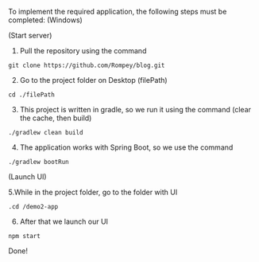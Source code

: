 To implement the required application, the following steps must be completed: (Windows)

(Start server)

1. Pull the repository using the command
```
git clone https://github.com/Rompey/blog.git
```
2. Go to the project folder on Desktop (filePath)
```
cd ./filePath
```
3. This project is written in gradle, so we run it using the command
(clear the cache, then build)
```
./gradlew clean build
```
4. The application works with Spring Boot, so we use the command
```
./gradlew bootRun
```

(Launch UI)

5.While in the project folder, go to the folder with UI
```
.cd /demo2-app
```
6. After that we launch our UI
```
npm start
```
Done!
